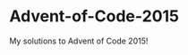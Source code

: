 # Advent-of-Code-2015
My solutions to Advent of Code 2015!

<!-- AOC TILES BEGIN -->
<!-- AOC TILES END -->